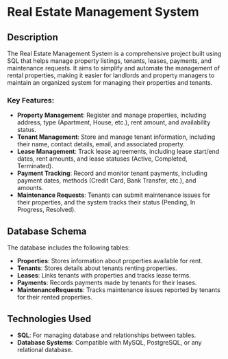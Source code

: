 # Real Estate Management System

## Description

The Real Estate Management System is a comprehensive project built using SQL that helps manage property listings, tenants, leases, payments, and maintenance requests. It aims to simplify and automate the management of rental properties, making it easier for landlords and property managers to maintain an organized system for managing their properties and tenants.

### Key Features:

- **Property Management**: Register and manage properties, including address, type (Apartment, House, etc.), rent amount, and availability status.
- **Tenant Management**: Store and manage tenant information, including their name, contact details, email, and associated property.
- **Lease Management**: Track lease agreements, including lease start/end dates, rent amounts, and lease statuses (Active, Completed, Terminated).
- **Payment Tracking**: Record and monitor tenant payments, including payment dates, methods (Credit Card, Bank Transfer, etc.), and amounts.
- **Maintenance Requests**: Tenants can submit maintenance issues for their properties, and the system tracks their status (Pending, In Progress, Resolved).

## Database Schema

The database includes the following tables:

- **Properties**: Stores information about properties available for rent.
- **Tenants**: Stores details about tenants renting properties.
- **Leases**: Links tenants with properties and tracks lease terms.
- **Payments**: Records payments made by tenants for their leases.
- **MaintenanceRequests**: Tracks maintenance issues reported by tenants for their rented properties.

## Technologies Used

- **SQL**: For managing database and relationships between tables.
- **Database Systems**: Compatible with MySQL, PostgreSQL, or any relational database.

